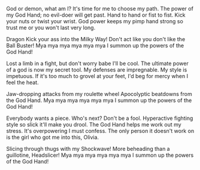 God or demon, what am I?
It's time for me to choose my path.
The power of my God Hand;
no evil-doer will get past.
Hand to hand or fist to fist.
Kick your nuts or twist your wrist.
God power keeps my pimp hand strong
so trust me or you won't last very long.

Dragon Kick your ass into the Milky Way!
Don't act like you don't like the Ball Buster!
Mya mya mya mya mya mya
I summon up the powers of the God Hand!

Lost a limb in a fight,
but don't worry babe I'll be cool.
The ultimate power of a god
is now my secret tool.
My defenses are impregnable.
My style is impetuous.
If it's too much to grovel at your feet,
I'd beg for mercy when I feel the heat.

Jaw-dropping attacks from my roulette wheel
Apocolyptic beatdowns from the God Hand.
Mya mya mya mya mya mya
I summon up the powers of the God Hand!

Everybody wants a piece.
Who's next? Don't be a fool.
Hyperactive fighting style
so slick it'll make you drool.
The God Hand helps me work out my stress.
It's overpowering I must confess.
The only person it doesn't work on
is the girl who got me into this, Olivia.

Slicing through thugs with my Shockwave!
More beheading than a guillotine, Headslicer!
Mya mya mya mya mya mya
I summon up the powers of the God Hand!


<!---
G0D-HAND/G0D-HAND is a ✨ special ✨ repository because its `README.md` (this file) appears on your GitHub profile.
You can click the Preview link to take a look at your changes.
--->
